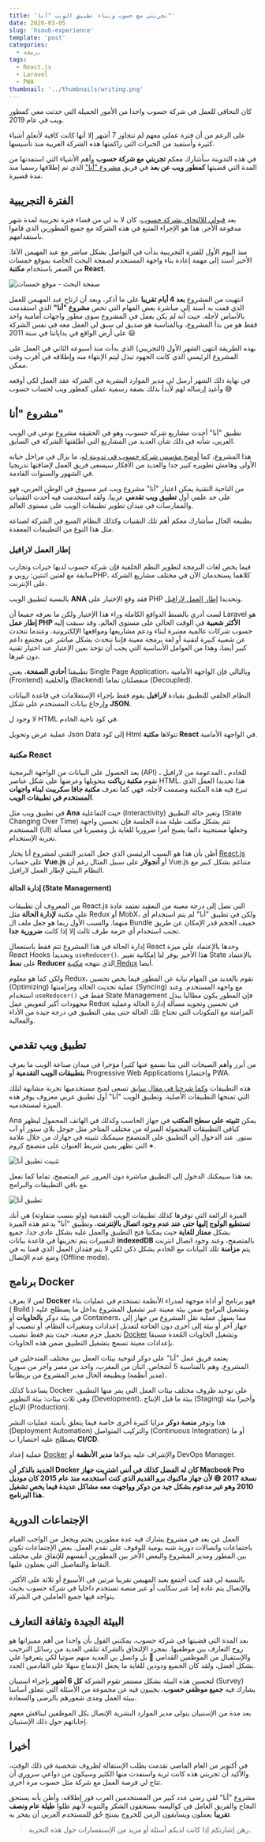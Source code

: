 ```yaml
---
title: 'تجربتي مع حسوب وبناء تطبيق الويب "أنا"'
date: 2020-03-05
slug: 'hsoub-experience'
template: 'post'
categories:
  - برمجة
tags:
  - React.js
  - Laravel
  - PWA
thumbnail: '../thumbnails/writing.png'
---
```


كان التحاقي للعمل في شركة حسوب واحدا من الأمور الجميلة التي حدثت معي كمطور ويب في عام 2019.

على الرغم من أن فترة عملي معهم لم تتجاوز 7 أشهر إلا أنها كانت كافية لأتعلم أشياء كثيرة وأستفيد من الخبرات التي راكمتها هذه الشركة العربية منذ تأسيسها.

في هذه التدوينة سأشارك معكم **تجربتي مع شركة حسوب** وأهم الأشياء التي استفدتها من المدة التي قضيتها **كمطور ويب عن بعد** في فريق [مشروع "أنا"](https://ana.hsoub.com/) الذي تم إطلاقها رسميا منذ مدة قصيرة.

## الفترة التجريبية

بعد [قبولي للإلتحاق بشركة حسوب](/blog/how-blogging-help-me-to-get-job)، كان لا بد لي من قضاء فترة تجريبية لمدة شهر مدفوعة الأجر. هذا هو الإجراء المتبع في هذه الشركة مع جميع المطورين الذي قاموا باستقدامهم.

منذ اليوم الأول للفترة التجريبية بدأت في التواصل بشكل مباشر مع عبد المهيمن الآغا. الأخير أسند إلي مهمة إعادة بناء واجهة المستخدم لصفحة البحث الخاصة بموقع خمسات من الصفر باستخدام **مكتبة React**.

![صفحة البحث - موقع خمسات](../images/khamsat-search-page.png)

انتهيت من المشروع **بعد 4 أيام تقريبا** على ما أذكر، وبعد أن ارتاح عبد المهيمن للعمل الذي قمت به أسند إلي مباشرة بعض المهام التي تخص **مشروع "أنا"** الذي استقدمت بالأساس لأجله. حيث أنه لم يكن يعمل في المشروع سوى مطور واجهات أمامية واحد فقط هو من بدأ المشروع، وبالمناسبة هو صديق لي سبق لي العمل معه في نفس الشركة على أرض الواقع في بداياتنا في سنة 2011 😃

بهذه الطريقة انتهى الشهر الأول (التجريبي) الذي بدأت منذ أسبوعه الثاني في العمل على المشروع الرئيسي الذي كانت الجهود تبذل ليتم الإنتهاء منه وإطلاقه في أقرب وقت ممكن.

في نهاية ذلك الشهر أرسل لي مدير الموارد البشرية في الشركة عقد العمل لكي أوقعه وأعيد إرساله لهم لأبدأ بذلك بصفة رسمية عملي كمطور ويب لحساب حسوب 😅

## مشروع "أنا"

تطبيق "أنا" أحدث مشاريع شركة حسوب، وهو في الحقيقة مشروع نوعي في الويب العربي، شأنه في ذلك شأن العديد من المشاريع التي أطلقتها الشركة في السابق.

هذا المشروع، كما [أوضح مؤسس شركة حسوب في تدوينة له](https://aalagha.com/blog/2019/12/07/ana)، ما يزال في مراحل حياته الأولى وهامش تطويره كبير جدا والعديد من الأفكار سيسعى فريق العمل لإضافتها تدريجيا في الشهور والسنوات القادمة.

من الناحية التقنية يمكن اعتبار "أنا" مشروع ويب غير مسبوق في الوطن العربي، فهو على حد علمي أول **تطبيق ويب تقدمي** عربيا. ولقد استخدمت فيه أحدث التقنيات والممارسات في ميدان تطوير تطبيقات الويب على مستوى العالم.

بطبيعة الحال سأشارك معكم أهم تلك التقنيات وكذلك النظام المتبع في الشركة لصناعة مثل هذا النوع من التطبيقات المعقدة.

### إطار العمل لارافيل

فيما يخص لغات البرمجة لتطوير النظم الخلفية فإن شركة حسوب لديها خبرات وتجارب سابقة مع لغتين اثنتين: روبي وPHP، كلاهما يستخدمان الآن في مختلف مشاريع الشركة على الإنترنت.

بالنسبة لتطبيق الويب **ANA** فقد وقع الإختيار على PHP وتحديدا [إطار العمل لارافيل](/web-development/php/إطار-العمل-لارافيل).

لست أدري بالضبط الدوافع الكاملة وراء هذا الإختيار ولكن ما نعرفه جميعا أن Laravel هو **إطار عمل PHP الأكثر شعبية** في الوقت الحالي على مستوى العالم، وقد سبقت إليه حسوب شركات عالمية معتبرة لبناء ودعم مشاريعها ومواقعها الإلكترونية. وعندما نتحدث عن شعبية كبيرة لتقنية أو لغة برمجة معينة فإننا نتحدث بشكل مباشر عن مجتمع داعم كبير أيضا، وهذا من العوامل الأساسية التي يجب أن تؤخذ بعين الإعتبار عند اختيار تقنية دون غيرها.

تطبيقنا **أحادي الصفحة**، يعني Single Page Application، وبالتالي فإن الواجهة الأمامية (Frontend) والخلفية (Backend) منفصلتان تماما (Decoupled).

النظام الخلفي للتطبيق بقيادة **لارافيل** يقوم فقط بإجراء الإستعلامات في قاعدة البيانات وإرجاع بيانات المستخدم على شكل **JSON**.

لا وجود ل HTML في كود ناحية الخادم.

عملية عرض وتحويل Json Data إلى كود Html تتولاها **مكتبة React** في الواجهة الأمامية.

### مكتبة React

بعد الحصول على البيانات من الواجهة البرمجية (API) للخادم ـ المدعومة من لارافيل ـ تقوم **مكتبة رياكت** بتحويلها وعرضها على شكل عناصر HTML. هذا تحديدا العمل الذي تبرع فيه هذه المكتبة وصممت لأجله، فهي كما نعرف **مكتبة جافا سكريبت لبناء واجهات المستخدم في تطبيقات الويب**.

في تطبيق ويب مثل **Ana** حيث التفاعلية (Interactivity) وتغير حالة التطبيق (State Changing Over Time) تتم بشكل مكثف طيلة مدة الجلسة فإن تحسين واجهة المستخدم (UI) وجعلها مستجيبة دائما يصبح أمرا ضروريا للغاية بل ومصيريا في مسألة تجربة الإستخدام.

أظن بأن هذا هو السبب الرئيسي الذي جعل المدير التقني لمشروع أنا يختار [React.js](/tags/react-js/) على حساب **Vue.js** أو **أنجولار** على سبيل المثال رغم أن Vue.js متناغم بشكل كبير مع النظام البيئي لإطار العمل لارافيل.

#### إدارة الحالة (State Management)

من المعروف أن تطبيقات React.js التي تصل إلى درجة معينة من التعقيد تعتمد عادة على مكتبة **لإدارة الحالة** مثل Redux أو MobX، ولكن في تطبيق "أنا" لم يتم استخدام أي منهما. والسبب الأول ربما هو جعل ملف ال Bundle خفيف الحجم قدر الإمكان عن طريق تجنب استخدام أي حزمة طرف ثالث إلا إذا كانت **ضرورية جدا**.

إدارة الحالة في هذا المشروع تتم فقط باستعمال React وحدها بالإعتماد على ميزة React Hooks وتحديدا `useReducer()`. هذا الأخير يوفر لنا إمكانية تغيير State بالإعتماد على **نمط Reducer** الذي تنهجه [مكتبة Redux](/web-development/javascript/redux-library/) أيضا.

ولكن كما هو معلوم Redux، تقوم بالعديد من المهام نيابة عن المطور فيما يخص تحسين (Optimizing) عملية تحديث الحالة ومزامنتها (Syncing) مع واجهة المستخدم. وعند استخدام `useReducer()` فقط في State Management فإن المطور يكون مطالبا ببذل مجهودات أكبر لتعويض عمل Redux في تحسين وتجويد مسألة إدارة الحالة وعملية المزامنة مع المكونات التي تحتاج تلك الحالة حتى يبقى التطبيق في درجة جيدة من الأداء والفعالية.

## تطبيق ويب تقدمي

من أبرز وأهم الصيحات التي بتنا نسمع عنها كثيرا مؤخرا في ميدان صناعة الويب ما يعرف **بتطبيقات الويب التقدمية** أو Progressive Web Applications واختصارا PWA.

هذه التطبيقات [وكما شرحنا في مقال سابق](/web-development/what-is-progressive-web-applications) تسعى لمنح مستخدميها تجربة مشابهة لتلك التي تمنحها التطبيقات الأصلية. وتطبيق الويب "أنا" أول تطبيق عربي معروف يوفر هذه الميزة لمستخدميه.

Ana يمكن **تثبيته على سطح المكتب** في جهاز الحاسب وكذلك في الهاتف المحمول ليظهر كباقي التطبيقات المحمولة المنزلة من مختلف المتاجر مثل جوجل بلاي ستور أو آب ستور. عند الدخول إلى التطبيق على المتصفح سيمكنك تثبيته في جهازك من خلال علامة **+** التي تظهر يمين شريط العنوان على متصفح كروم.

![تثبيت تطبيق أنا](../images/ana-install.png)

بعد هذا سيمكنك الدخول إلى التطبيق مباشرة دون المرور عبر المتصفح، تماما كما نفعل مع باقي التطبيقات والبرامج.

![تطبيق أنا](../images/ana-hsoub-pwa.png)

الميزة الرائعة التي توفرها كذلك تطبيقات الويب التقدمية (ولو بنسب متفاوتة) هي أنك **تستطيع الولوج إليها حتى عند عدم وجود اتصال بالإنترنت**، وتطبيق "أنا" يدعم هذه الميزة بشكل **ممتاز للغاية** حيث يمكننا فتح التطبيق والعمل عليه بشكل عادي جدا. جميع التغييرات يتم تخزينها في قاعدة بيانات **indexedDB** بالمتصفح، وعند وجود اتصال انترنت يتم **مزامنة** تلك البيانات مع الخادم بشكل ذكي لكي لا يتم فقدان العمل الذي قمنا به في وضع عدم الإتصال (Offline mode).

## برنامج Docker

لمن لا يعرف **Docker** فهو برنامج أو أداة موجهة لمدراء الأنظمة تستخدم في عمليات بناء ( Build ) وتشغيل البرامج ضمن بيئة معينة عبر تشغيل المشروع بداخل ما يصطلح عليه في بيئة دوكر **بالحاويات** أو Containers، مما يسهل عملية نقل المشروع من جهاز إلى جهاز آخر أو بيئة إلى أخرى دون الحاجة لتعديل إعدادات ومتغيرات النظام، أو تنصيب أو تحميل حزم معينة، حيث يتم فقط تنصيب [Docker](https://www.docker.com/) وتشغيل الحاويات المُعدة مسبقا بإعدادات معينة تسمح بتشغيل التطبيق ضمن هذه الحاويات.

يعتمد فريق عمل "أنا" على دوكر لتوحيد بيئات العمل بين مختلف المتدخلين في المشروع، وهم بالمناسبة 5 أشخاص. اثنان من المغرب، واحد من مصر وآخر من سوريا (مدير أنظمة) وبطبيعة الحال مدير المشروع من بريطانيا.

يساعدنا كذلك Docker على توحيد ظروف مختلف بيئات العمل التي يمر منها التطبيق، وهي ثلاث بيئات: بيئة التطوير (Development)، بيئة ما قبل الإنتاج (Staging) وأخيرا بيئة الإنتاج (Production).

هذا وتوفر **منصة دوكر** مزايا كثيرة أخرى خاصة فيما يتعلق بأتمتة عمليات النشر (Deployment Automation) والتركيب المتواصل (Continuous Integration) أو ما يصطلح عليه اختصارا ب **CI/CD**.

عملية إعداد [Docker](https://3alam.pro/3mmarg97/series/introduction-to-docker/lessons/what-is-docker) والإشراف عليه يتولاها **مدير الأنظمة** أو DevOps Manager.

**الجديد بالذكر أن Docker كان له الفضل كذلك في أنني اشتريت جهاز Macbook Pro نسخة 2017 😄 لأن جهاز ماكبوك برو القديم الذي كنت أستخدمه منذ عام 2015 كان موديل 2010 وهو غير مدعوم بشكل جيد من دوكر وواجهت معه مشاكل عديدة فيما يخص تشغيل هذا البرنامج.**

## الإجتماعات الدورية

العمل عن بعد في مشروع يشارك فيه عدة مطورين يحتم ويجعل من الواجب القيام باجتماعات واتصالات دورية شبه يومية للوقوف على تقدم العمل. بعض الإجتماعات تكون بين المطور ومدير المشروع والبعض الآخر بين المطورين أنفسهم للإتفاق على مختلف النقاط والتفاصيل التي يعملون عليها.

بالنسبة لي فقد كنت أجتمع بعبد المهيمن تقريبا مرتين في الأسبوع أو ثلاثة على الأكثر. والإتصال يتم عادة إما عبر سكايب أو عبر منصة تستخدم داخليا في شركة حسوب بحيث يتواجد فيها جميع العاملين في الشركة.

## البيئة الجيدة وثقافة التعارف

بعد المدة التي قضيتها في شركة حسوب، يمكنني القول بأن واحدا من أهم مميزاتها هو روح التعارف بين موظفيها. بمجرد الإلتحاق بالشركة تتلقى العديد من رسائل الترحيب والإستقبال من الموظفين القدامى 💛 بل واتصل بي العديد منهم صوتيا لكي يتعرفوا علي بشكل أفضل، ولقد كان الجميع ودودين للغاية ما يجعل الإندماج سهلا على القادمين الجدد.

لتحسين هذه البيئة بشكل مستمر تقوم الشركة **كل 6 أشهر** بإجراء استبيان (Survey) يشارك فيه **جميع موظفي حسوب**، يجيبون فيه عن مجموعة من الأسئلة التي تتعلق أساسا ببيئة العمل ومدى شعورهم بالرضى والسعادة.

بعد مدة من الإستبيان يتولى مدير الموارد البشرية الإتصال بكل الموظفين ليناقش معهم إجاباتهم حول ذلك الإستبيان.

## أخيرا

في أكتوبر من العام الماضي تقدمت بطلب الإستقالة لظروف شخصية في ذلك الوقت، والأكيد أن تجربتي هذه كانت ثرية واستفدت منها الكثير وسيكون من دواعي سروري أن تتاح لي فرصة العمل مع شركة مثل حسوب مرة أخرى.

مشروع "أنا" لقي رضى عدد كبير من المستخدمين العرب فور إطلاقه، وأظن بأنه يستحق النجاح والفريق العامل في كواليسه يستحقون الشكر والتنويه لأنهم ظلوا **طيلة عام ونصف تقريبا** يعملون ويسابقون الزمن للخروج بمنتج حُق للمستخدم العربي أن يفخر به.

> رهن إشارتكم إذا كانت لديكم أسئلة أو مزيد من الإستفسارات حول هذه التجربة.

<Author slug="aissa" />

